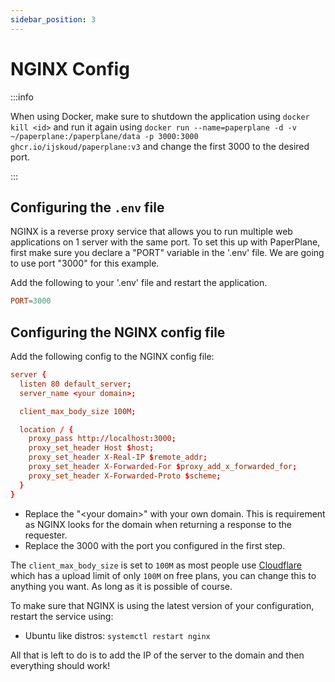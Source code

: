 ```yaml
---
sidebar_position: 3
---
```


# NGINX Config

:::info

When using Docker, make sure to shutdown the application using `docker kill <id>` and run it again using `docker run --name=paperplane -d -v ~/paperplane:/paperplane/data -p 3000:3000 ghcr.io/ijskoud/paperplane:v3` and change the first 3000 to the desired port.

:::

## Configuring the `.env` file

NGINX is a reverse proxy service that allows you to run multiple web applications on 1 server with the same port.
To set this up with PaperPlane, first make sure you declare a "PORT" variable in the '.env' file. We are going to use port "3000" for this example.

Add the following to your '.env' file and restart the application.

```conf
PORT=3000
```

## Configuring the NGINX config file

Add the following config to the NGINX config file:

```conf title="/etc/nginx/sites-enabled/default.conf"
server {
  listen 80 default_server;
  server_name <your domain>;

  client_max_body_size 100M;

  location / {
    proxy_pass http://localhost:3000;
    proxy_set_header Host $host;
    proxy_set_header X-Real-IP $remote_addr;
    proxy_set_header X-Forwarded-For $proxy_add_x_forwarded_for;
    proxy_set_header X-Forwarded-Proto $scheme;
  }
}
```

- Replace the "<your domain​>" with your own domain. This is requirement as NGINX looks for the domain when returning a response to the requester.
- Replace the 3000 with the port you configured in the first step.

The `client_max_body_size` is set to `100M` as most people use [Cloudflare](https://dash.cloudflare.com) which has a upload limit of only `100M` on free plans, you can change this to anything you want. As long as it is possible of course.

To make sure that NGINX is using the latest version of your configuration, restart the service using:

- Ubuntu like distros: `systemctl restart nginx`

All that is left to do is to add the IP of the server to the domain and then everything should work!
